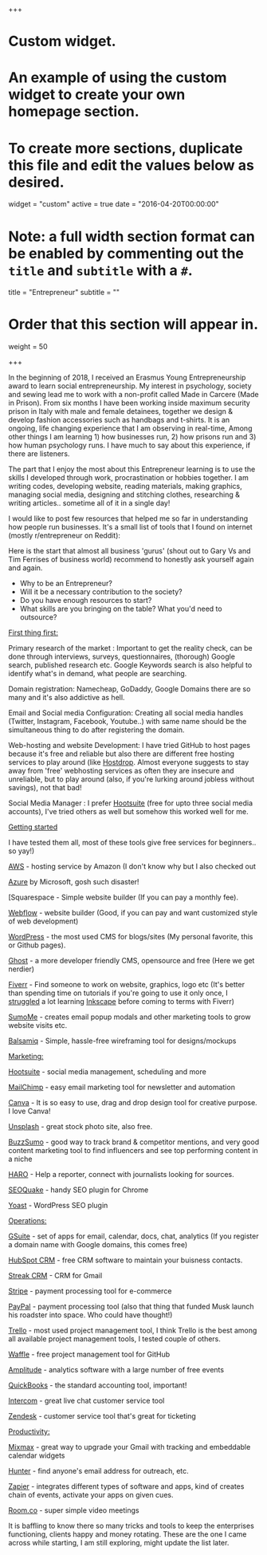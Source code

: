 +++
# Custom widget.
# An example of using the custom widget to create your own homepage section.
# To create more sections, duplicate this file and edit the values below as desired.
widget = "custom"
active = true
date = "2016-04-20T00:00:00"

# Note: a full width section format can be enabled by commenting out the `title` and `subtitle` with a `#`.
title = "Entrepreneur"
subtitle = ""

# Order that this section will appear in.
weight = 50

+++

In the beginning of 2018, I received an Erasmus Young Entrepreneurship award to learn social entrepreneurship. My interest in psychology, society and sewing lead me to work with a non-profit called Made in Carcere (Made in Prison). From six months I have been working inside maximum security prison in Italy with male and female detainees, together we design & develop fashion accessories such as handbags and t-shirts. It is an ongoing, life changing experience that I am observing in real-time, Among other things I am learning 1) how businesses run, 2) how prisons run and 3) how human psychology runs. I have much to say about this experience, if there are listeners.

The part that I enjoy the most about this Entrepreneur learning is to use the skills I developed through work, procrastination or hobbies together. I am writing codes, developing website, reading materials, making graphics, managing social media, designing and stitching clothes, researching & writing articles.. sometime all of it in a single day!

I would like to post few resources that helped me so far in understanding how people run businesses. It's a small list of tools that I found on internet (mostly r/entrepreneur on Reddit):

Here is the start that almost all business 'gurus' (shout out to Gary Vs and Tim Ferrises of business world) recommend to honestly ask yourself again and again.

- Why to be an Entrepreneur?
- Will it be a necessary contribution to the society?
- Do you have enough resources to start?
- What skills are you bringing on the table? What you'd need to outsource?

<u> First thing first: </u>

Primary research of the market : Important to get the reality check, can be done through interviews, surveys, questionnaires, (thorough) Google search, published research etc. Google Keywords search is also helpful to identify what's in demand, what people are searching.

Domain registration: Namecheap, GoDaddy, Google Domains there are so many and it's also addictive as hell.


Email and Social media Configuration: Creating all social media handles (Twitter, Instagram, Facebook, Youtube..) with same name should be the simultaneous thing to do after registering the domain.


Web-hosting and website Development: I have tried GitHub to host pages because it's free and reliable but also there are different free hosting services to play around (like [Hostdrop](http://hostdrop.eu). Almost everyone suggests to stay away from 'free' webhosting services as often they are insecure and unreliable, but to play around (also, if you're lurking around jobless without savings), not that bad!


Social Media Manager : I prefer [Hootsuite](https://hootsuite.com/) (free for upto three social media accounts), I've tried others as well but somehow this worked well for me.


<u> Getting started </u>

I have tested them all, most of these tools give free services for beginners.. so yay!)

[AWS](https://aws.amazon.com/) - hosting service by Amazon (I don't know why but I also checked out

[Azure](https://azure.microsoft.com/en-us/?v=18.20) by Microsoft, gosh such disaster!

[Squarespace[](https://www.squarespace.com/) - Simple website builder (If you can pay a monthly fee).

[Webflow](https://webflow.com) - website builder (Good, if you can pay and want customized style of web development)

[WordPress](https://wordpress.com/) - the most used CMS for blogs/sites (My personal favorite, this or Github pages).

[Ghost](https://ghost.org/) - a more developer friendly CMS, opensource and free (Here we get nerdier)

[Fiverr](https://www.fiverr.com/) - Find someone to work on website, graphics, logo etc (It's better than spending time on tutorials if you're going to use it only once, I [struggled](https://imgur.com/a/OPVd8IG) a lot learning [Inkscape](https://inkscape.org/en/) before coming to terms with Fiverr)

[SumoMe](https://sumo.com/) - creates email popup modals and other marketing tools to grow website visits etc.

[Balsamiq](https://balsamiq.com/) - Simple, hassle-free wireframing tool for designs/mockups


<u> Marketing: </u>

[Hootsuite](https://hootsuite.com/) - social media management, scheduling and more

[MailChimp](https://mailchimp.com/) - easy email marketing tool for newsletter and automation

[Canva](Canva.com) - It is so easy to use, drag and drop design tool for creative purpose. I love Canva!

[Unsplash](https://unsplash.com/) - great stock photo site, also free.

[BuzzSumo](http://buzzsumo.com) - good way to track brand & competitor mentions, and very good content marketing tool to find influencers and see top performing content in a niche

[HARO](https://www.helpareporter.com/) - Help a reporter, connect with journalists looking for sources.

[SEOQuake](https://www.seoquake.com/index.html) - handy SEO plugin for Chrome

[Yoast](www.yoast.com/‎) - WordPress SEO plugin


<u> Operations: </u>

[GSuite](https://gsuite.google.com/) - set of apps for email, calendar, docs, chat, analytics (If you register a domain name with Google domains, this comes free)

[HubSpot CRM](https://www.hubspot.com/products/crm) - free CRM software to maintain your buisness contacts.

[Streak CRM](www.streak.com/get-started‎) - CRM for Gmail

[Stripe](https://stripe.com) - payment processing tool for e-commerce

[PayPal](https://www.paypal.com/us/home) - payment processing tool (also that thing that funded Musk launch his roadster into space. Who could have thought!)

[Trello](https://trello.com/) - most used project management tool, I think Trello is the best among all available project management tools, I tested couple of others.

[Waffle](https://waffle.io/) - free project management tool for GitHub

[Amplitude](https://amplitude.com/) - analytics software with a large number of free events

[QuickBooks](https://quickbooks.intuit.com) - the standard accounting tool, important!

[Intercom](https://www.intercom.com/) - great live chat customer service tool

[Zendesk](www.zendesk.com/‎) - customer service tool that's great for ticketing



<u> Productivity: </u>

[Mixmax](https://mixmax.com/) - great way to upgrade your Gmail with tracking and embeddable calendar widgets

[Hunter](https://hunter.io/) - find anyone's email address for outreach, etc.

[Zapier](https://zapier.com/) - integrates different types of software and apps, kind of creates chain of events, activate your apps on given cues.

[Room.co](https://Room.co/) - super simple video meetings


It is baffling to know there so many tricks and tools to keep the enterprises functioning, clients happy and money rotating. These are the one I came across while starting, I am still exploring, might update the list later.
